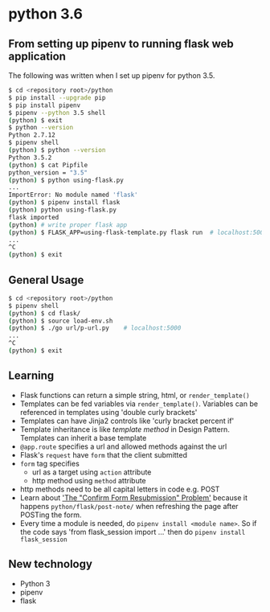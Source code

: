 # python 3.6

## From setting up pipenv to running flask web application

The following was written when I set up pipenv for python 3.5.

```bash
$ cd <repository root>/python
$ pip install --upgrade pip
$ pip install pipenv
$ pipenv --python 3.5 shell
(python) $ exit
$ python --version
Python 2.7.12
$ pipenv shell
(python) $ python --version
Python 3.5.2
(python) $ cat Pipfile
python_version = "3.5"
(python) $ python using-flask.py
...
ImportError: No module named 'flask'
(python) $ pipenv install flask
(python) python using-flask.py
flask imported
(python) # write proper flask app
(python) $ FLASK_APP=using-flask-template.py flask run  # localhost:5000
...
^C
(python) $ exit
```

## General Usage

```bash
$ cd <repository root>/python
$ pipenv shell
(python) $ cd flask/
(python) $ source load-env.sh
(python) $ ./go url/p-url.py    # localhost:5000
...
^C
(python) $ exit
```

## Learning

- Flask functions can return a simple string, html, or `render_template()`
- Templates can be fed variables via `render_template()`. Variables can be referenced in templates using 'double curly brackets'
- Templates can have Jinja2 controls like 'curly bracket percent if'
- Template inheritance is like *template method* in Design Pattern. Templates can inherit a base template
- `@app.route` specifies a url and allowed methods against the url
- Flask's `request` have `form` that the client submitted
- `form` tag specifies
  - url as a target using `action` attribute
  - http method using `method` attribute
- http methods need to be all capital letters in code e.g. POST
- Learn about ['The "Confirm Form Resubmission" Problem'](https://khalidabuhakmeh.com/solving-the-confirm-form-resubmission-problem) because it happens `python/flask/post-note/` when refreshing the page after POSTing the form.
- Every time a module is needed, do `pipenv install <module name>`. So if the code says 'from flask_session import ...' then do `pipenv install flask_session`

## New technology

- Python 3
- pipenv
- flask

